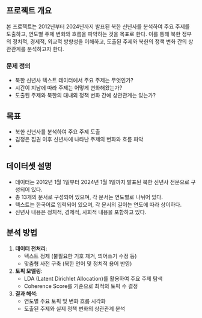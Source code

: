 ## 프로젝트 개요
본 프로젝트는 2012년부터 2024년까지 발표된 북한 신년사를 분석하여 주요 주제를 도출하고, 연도별 주제 변화와 흐름을 파악하는 것을 목표로 한다. 이를 통해 북한 정부의 정치적, 경제적, 외교적 방향성을 이해하고, 도출된 주제와 북한의 정책 변화 간의 상관관계를 분석하고자 한다.
### 문제 정의
- 북한 신년사 텍스트 데이터에서 주요 주제는 무엇인가?
- 시간이 지남에 따라 주제는 어떻게 변화해왔는가?
- 도출된 주제와 북한의 대내외 정책 변화 간에 상관관계는 있는가?

## 목표
- 북한 신년사를 분석하여 주요 주제 도출
- 김정은 집권 이후 신년사에 나타난 주제의 변화와 흐름 파악
- 
## 데이터셋 설명
- 데이터는 2012년 1월 1일부터 2024년 1월 1일까지 발표된 북한 신년사 전문으로 구성되어 있다.
- 총 13개의 문서로 구성되어 있으며, 각 문서는 연도별로 나뉘어 있다.
- 텍스트는 한국어로 입력되어 있으며, 각 문서의 길이는 연도에 따라 상이하다.
- 신년사 내용은 정치적, 경제적, 사회적 내용을 포함하고 있다.

## 분석 방법
1. **데이터 전처리**: 
   - 텍스트 정제 (불필요한 기호 제거, 띄어쓰기 수정 등)
   - 맞춤형 사전 구축 (북한 언어 및 정치적 용어 반영)
2. **토픽 모델링**: 
   - LDA (Latent Dirichlet Allocation)를 활용하여 주요 주제 탐색
   - Coherence Score를 기준으로 최적의 토픽 수 결정
3. **결과 해석**: 
   - 연도별 주요 토픽 및 변화 흐름 시각화
   - 도출된 주제와 실제 정책 변화의 상관관계 분석
